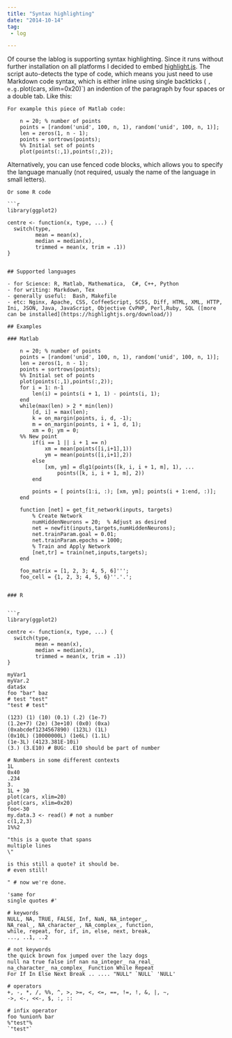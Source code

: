 ```yaml
---
title: "Syntax highlighting"
date: "2014-10-14"
tag:
 - log

---
```


Of course the lablog is supporting syntax highlighting. Since it runs without further installation on all platforms I decided to embed [highlight.js](https://highlightjs.org/). The script auto-detects the type of code, which means you just need to use Markdown code syntax, which is either inline using single backticks ( ` , e.g. `plot(cars, xlim=0x20)`) an indention of the paragraph by four spaces or a double tab. Like this:

```
For example this piece of Matlab code:

    n = 20; % number of points
    points = [random('unid', 100, n, 1), random('unid', 100, n, 1)];
    len = zeros(1, n - 1);
    points = sortrows(points);
    %% Initial set of points
    plot(points(:,1),points(:,2));

```

Alternatively, you can use fenced code blocks, which allows you to specify the language manually (not required, usualy the name of the language in small letters).

```
Or some R code

```r
library(ggplot2)

centre <- function(x, type, ...) {
  switch(type,
         mean = mean(x),
         median = median(x),
         trimmed = mean(x, trim = .1))
}
 ```
```

## Supported languages

- for Science: R, Matlab, Mathematica,  C#, C++, Python
- for writing: Markdown, Tex
- generally useful:  Bash, Makefile
- etc: Nginx, Apache, CSS, CoffeeScript, SCSS, Diff, HTML, XML, HTTP, Ini, JSON, Java, JavaScript, Objective CvPHP, Perl,Ruby, SQL ([more can be installed](https://highlightjs.org/download/))

## Examples

### Matlab

    n = 20; % number of points
    points = [random('unid', 100, n, 1), random('unid', 100, n, 1)];
    len = zeros(1, n - 1);
    points = sortrows(points);
    %% Initial set of points
    plot(points(:,1),points(:,2));
    for i = 1: n-1
        len(i) = points(i + 1, 1) - points(i, 1);
    end
    while(max(len) > 2 * min(len))
        [d, i] = max(len);
        k = on_margin(points, i, d, -1);
        m = on_margin(points, i + 1, d, 1);
        xm = 0; ym = 0;
    %% New point
        if(i == 1 || i + 1 == n)
            xm = mean(points([i,i+1],1))
            ym = mean(points([i,i+1],2))
        else
            [xm, ym] = dlg1(points([k, i, i + 1, m], 1), ...
                points([k, i, i + 1, m], 2))
        end

        points = [ points(1:i, :); [xm, ym]; points(i + 1:end, :)];
    end

    function [net] = get_fit_network(inputs, targets)
        % Create Network
        numHiddenNeurons = 20;  % Adjust as desired
        net = newfit(inputs,targets,numHiddenNeurons);
        net.trainParam.goal = 0.01;
        net.trainParam.epochs = 1000;
        % Train and Apply Network
        [net,tr] = train(net,inputs,targets);
    end

    foo_matrix = [1, 2, 3; 4, 5, 6]''';
    foo_cell = {1, 2, 3; 4, 5, 6}''.'.';


### R


```r
library(ggplot2)

centre <- function(x, type, ...) {
  switch(type,
         mean = mean(x),
         median = median(x),
         trimmed = mean(x, trim = .1))
}

myVar1
myVar.2
data$x
foo "bar" baz
# test "test"
"test # test"

(123) (1) (10) (0.1) (.2) (1e-7)
(1.2e+7) (2e) (3e+10) (0x0) (0xa)
(0xabcdef1234567890) (123L) (1L)
(0x10L) (10000000L) (1e6L) (1.1L)
(1e-3L) (4123.381E-10i)
(3.) (3.E10) # BUG: .E10 should be part of number

# Numbers in some different contexts
1L
0x40
.234
3.
1L + 30
plot(cars, xlim=20)
plot(cars, xlim=0x20)
foo<-30
my.data.3 <- read() # not a number
c(1,2,3)
1%%2

"this is a quote that spans
multiple lines
\"

is this still a quote? it should be.
# even still!

" # now we're done.

'same for
single quotes #'

# keywords
NULL, NA, TRUE, FALSE, Inf, NaN, NA_integer_,
NA_real_, NA_character_, NA_complex_, function,
while, repeat, for, if, in, else, next, break,
..., ..1, ..2

# not keywords
the quick brown fox jumped over the lazy dogs
null na true false inf nan na_integer_ na_real_
na_character_ na_complex_ Function While Repeat
For If In Else Next Break .. .... "NULL" `NULL` 'NULL'

# operators
+, -, *, /, %%, ^, >, >=, <, <=, ==, !=, !, &, |, ~,
->, <-, <<-, $, :, ::

# infix operator
foo %union% bar
%"test"%
`"test"`
```
